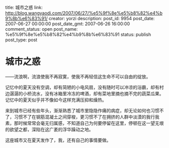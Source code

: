 title: 城市之惑
link: http://blog.wangyaodi.com/2007/06/27/%e5%9f%8e%e5%b8%82%e4%b9%8b%e6%83%91/
creator: yorzi
description: 
post_id: 9954
post_date: 2007-06-27 00:00:00
post_date_gmt: 2007-06-26 16:00:00
comment_status: open
post_name: %e5%9f%8e%e5%b8%82%e4%b9%8b%e6%83%91
status: publish
post_type: post

# 城市之惑

——流浪啊，流浪使我不再寂寞，使我不再轻信这生命不可以自由的绽放。  
  
记忆中的夏天没有空调，却有简陋的小电风扇，没有随时可以冲凉的浴霸，却有村边潺潺的小桥流水，没有冰箱里冷冻的啤酒，却有菜地里摘也摘不完的蔬菜瓜果。记忆中的夏天似乎并不像如今这样充满压抑和燥热。  
  
来到城市已经有些年头，渐渐熟悉了城市里隐隐作痛的病症，却无论如何也习惯不了，习惯不了在钢筋混凝土之间穿梭，更习惯不了在拥挤的人群中淡漠的我行我素，那时候常常会毫无归属感，不知道自己为何要停留在这里，停顿在这一望无垠的欲望之都，深陷在这广袤的浮华躁动之地。  
  
这座城市又在夏天发作了，我，还有自己的事情要做。
